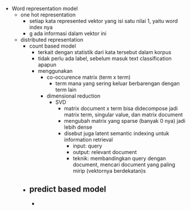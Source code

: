 - Word representation model
	- one hot representation
		- setiap kata represented vektor yang isi satu nilai 1, yaitu word index nya
		- g ada informasi dalam vektor ini
	- distributed representation
		- count based model
			- terkait dengan statistik dari kata tersebut dalam korpus
			- tidak perlu ada label, sebelum masuk text classification apapun
			- menggunakan
				- co-occurence matrix (term x term)
					- term mana yang sering keluar berbarengan dengan term lain
				- dimensional reduction
					- SVD
						- matrix document x term bisa didecompose jadi matrix term, singular value, dan matrix document
						- mengubah matrix yang sparse (banyak 0 nya) jadi lebih dense
						- disebut juga latent semantic indexing untuk information retrieval
							- input: query
							- output: relevant document
							- teknik: membandingkan query dengan document, mencari document yang paling mirip (vektornya berdekatan)s
		- predict based model
			-
			-